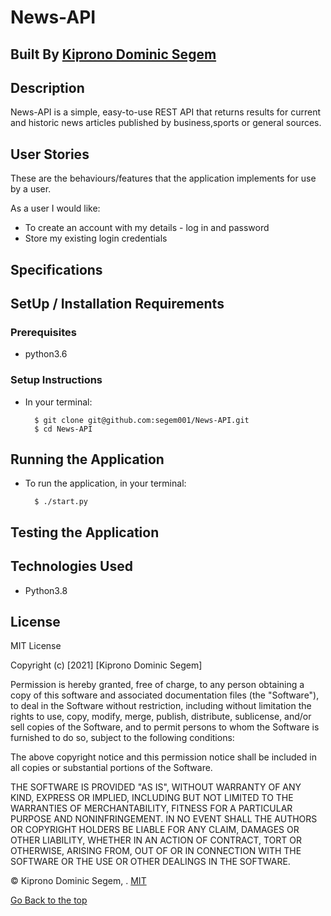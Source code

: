 # News-API

## Built By [Kiprono Dominic Segem]()

## Description
News-API is a simple, easy-to-use REST API that returns   results for current and historic news articles published by business,sports or general sources.
## User Stories
These are the behaviours/features that the application implements for use by a user.

As a user I would like:
* To create an account with my details - log in and password
* Store my existing login credentials

  

## Specifications

## SetUp / Installation Requirements
### Prerequisites
* python3.6


### Setup Instructions
* In your terminal:
        
        $ git clone git@github.com:segem001/News-API.git
        $ cd News-API

## Running the Application
* To run the application, in your terminal:

        $ ./start.py
        
## Testing the Application

## Technologies Used
* Python3.8

## **License**

MIT License

Copyright (c) [2021] [Kiprono Dominic Segem]

Permission is hereby granted, free of charge, to any person obtaining a copy
of this software and associated documentation files (the "Software"), to deal
in the Software without restriction, including without limitation the rights
to use, copy, modify, merge, publish, distribute, sublicense, and/or sell
copies of the Software, and to permit persons to whom the Software is
furnished to do so, subject to the following conditions:

The above copyright notice and this permission notice shall be included in all
copies or substantial portions of the Software.

THE SOFTWARE IS PROVIDED "AS IS", WITHOUT WARRANTY OF ANY KIND, EXPRESS OR
IMPLIED, INCLUDING BUT NOT LIMITED TO THE WARRANTIES OF MERCHANTABILITY,
FITNESS FOR A PARTICULAR PURPOSE AND NONINFRINGEMENT. IN NO EVENT SHALL THE
AUTHORS OR COPYRIGHT HOLDERS BE LIABLE FOR ANY CLAIM, DAMAGES OR OTHER
LIABILITY, WHETHER IN AN ACTION OF CONTRACT, TORT OR OTHERWISE, ARISING FROM,
OUT OF OR IN CONNECTION WITH THE SOFTWARE OR THE USE OR OTHER DEALINGS IN THE
SOFTWARE.

©️ Kiprono Dominic Segem, . [MIT](https://choosealicense.com/licenses/mit/)


[Go Back to the top](#Segem)

